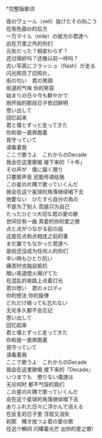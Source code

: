 \*完整版歌词  

夜のヴェール（veil）抜けたその向こう  
在夜色面纱的后方  
一万マイル（mile）の彼方の君達へ  
远在万里之外的你们  
元気だった？相変わらず？  
还过得好吗？还像以前一样吗？  
古い写真にフラッシュ（flash）が走る  
闪光照亮了旧照片。  
街の匂い　君の笑顔  
街道的气味 你的笑容  
始まりの日々今も鮮やかで  
刚开始的那段日子依旧鲜明  
思い出して  
回忆起来   
君と僕とずっと走ってきた  
你和我一直奔跑着  
見守っていて  
请看着我  
ここで歌うよ　これからのDecade  
我会在这里歌唱 接下来的「十年」  
その声が　僕に届く限り  
只要那声音 还能传递给我  
この星の片隅で歌っていくんだ  
我会在这个星球的角落继续唱下去  
他愛ない　ひたすら自分の為の  
不是为了别人 而是只为自己  
たったひとつ大切な君の愛の歌  
世间仅有一曲 真爱的你的爱之歌  
点と点がつながる前の話  
这是在点和点相连之前的事  
まだ誰でもなかった君達へ  
是给还没成为任何人的你们  
辛い時もひとり抗い  
痛苦时也独自抵抗  
暗い夜道燈火掲げてた  
在混乱的夜路上点着灯光  
君の想い　君のメロディ  
你的想法 你的旋律  
どれだけ経っても忘れない  
无论多久都不会忘记  
思い出して   
回忆起来  
君と僕とずっと走ってきた  
你和我一直奔跑着  
見守っていて   
请看着我  
ここで歌うよ　これからのDecade    
我会在这里歌唱 接下来的「Decade」  
いつまでも　懲りない僕達は  
无论何时 都不气馁的我们  
この星の片隅で歌っていくんだ  
会在这个星球的角落继续唱下去  
ありふれた日々に浮かんで消える  
在反复的日子里 浮现又消失  
刹那　輝き放つよ君の愛の歌  
在这个瞬间 闪耀着光芒 出你的爱之歌!  